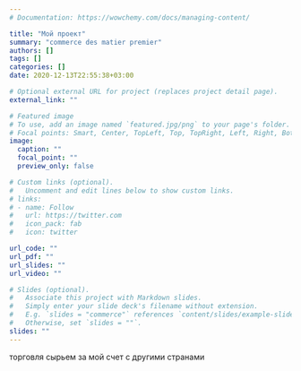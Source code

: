 ```yaml
---
# Documentation: https://wowchemy.com/docs/managing-content/

title: "Мой проект"
summary: "commerce des matier premier"
authors: []
tags: []
categories: []
date: 2020-12-13T22:55:38+03:00

# Optional external URL for project (replaces project detail page).
external_link: ""

# Featured image
# To use, add an image named `featured.jpg/png` to your page's folder.
# Focal points: Smart, Center, TopLeft, Top, TopRight, Left, Right, BottomLeft, Bottom, BottomRight.
image:
  caption: ""
  focal_point: ""
  preview_only: false

# Custom links (optional).
#   Uncomment and edit lines below to show custom links.
# links:
# - name: Follow
#   url: https://twitter.com
#   icon_pack: fab
#   icon: twitter

url_code: ""
url_pdf: ""
url_slides: ""
url_video: ""

# Slides (optional).
#   Associate this project with Markdown slides.
#   Simply enter your slide deck's filename without extension.
#   E.g. `slides = "commerce"` references `content/slides/example-slides.md`.
#   Otherwise, set `slides = ""`.
slides: ""
---
```

торговля сырьем за мой счет с другими странами
